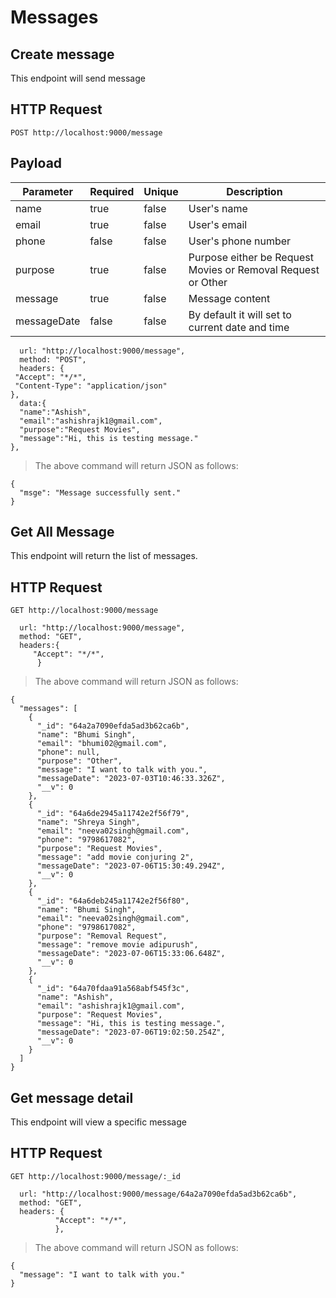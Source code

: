 # Messages

## Create message
This endpoint will send message
## HTTP Request
`POST http://localhost:9000/message`
## Payload
|Parameter |Required | Unique | Description |
|----------|---------|--------|-------------|
|name      |true     |false   |User's name  |
|email|true|false|User's email|
|phone|false|false|User's phone number|
|purpose|true|false|Purpose either be Request Movies or Removal Request or Other|
|message|true|false|Message content|
|messageDate|false|false|By default it will set to current date and time|

```
  url: "http://localhost:9000/message",
  method: "POST",
  headers: {
 "Accept": "*/*",
 "Content-Type": "application/json" 
},
  data:{
  "name":"Ashish",
  "email":"ashishrajk1@gmail.com",
  "purpose":"Request Movies",
  "message":"Hi, this is testing message."
},
```
> The above command will return JSON as follows:
```
{
  "msge": "Message successfully sent."
}
```

## Get All Message
This endpoint will return the list of messages.
## HTTP Request
`GET http://localhost:9000/message`
```
  url: "http://localhost:9000/message",
  method: "GET",
  headers:{
     "Accept": "*/*",
      }
```
> The above command will return JSON as follows:
```
{
  "messages": [
    {
      "_id": "64a2a7090efda5ad3b62ca6b",
      "name": "Bhumi Singh",
      "email": "bhumi02@gmail.com",
      "phone": null,
      "purpose": "Other",
      "message": "I want to talk with you.",
      "messageDate": "2023-07-03T10:46:33.326Z",
      "__v": 0
    },
    {
      "_id": "64a6de2945a11742e2f56f79",
      "name": "Shreya Singh",
      "email": "neeva02singh@gmail.com",
      "phone": "9798617082",
      "purpose": "Request Movies",
      "message": "add movie conjuring 2",
      "messageDate": "2023-07-06T15:30:49.294Z",
      "__v": 0
    },
    {
      "_id": "64a6deb245a11742e2f56f80",
      "name": "Bhumi Singh",
      "email": "neeva02singh@gmail.com",
      "phone": "9798617082",
      "purpose": "Removal Request",
      "message": "remove movie adipurush",
      "messageDate": "2023-07-06T15:33:06.648Z",
      "__v": 0
    },
    {
      "_id": "64a70fdaa91a568abf545f3c",
      "name": "Ashish",
      "email": "ashishrajk1@gmail.com",
      "purpose": "Request Movies",
      "message": "Hi, this is testing message.",
      "messageDate": "2023-07-06T19:02:50.254Z",
      "__v": 0
    }
  ]
}
```

## Get message detail
This endpoint will view a specific message
## HTTP Request
`GET http://localhost:9000/message/:_id`
```
  url: "http://localhost:9000/message/64a2a7090efda5ad3b62ca6b",
  method: "GET",
  headers: {
          "Accept": "*/*",
          },
```
> The above command will return JSON as follows:
```
{
  "message": "I want to talk with you."
}
```
